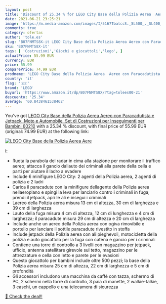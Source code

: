 ```yaml
---
layout: post
title: 'Discount of 25.34 % for LEGO City Base della Polizia Aerea  Aere'
date: 2021-06-21 23:25:21
image: 'https://m.media-amazon.com/images/I/5167TbalccS._SL500_._SL400_.jpg'
comments: true
category: ofertas
author: 'tole.es'
slug: 'B07FNMTS8X-it LEGO City Base della Polizia Aerea Aereo con Paracadutista...'
sku: 'B07FNMTS8X-it'
tags: [ 'Costruzioni','Giochi e giocattoli','lego', ]
actualPrice: 55.99 EUR
currency: EUR
price: 55.99
comparePrice: 74.99 EUR
prodname: 'LEGO City Base della Polizia Aerea  Aereo con Paracadutista e Jetpack  Moto e Automobile  Set di Costruzioni per Inseguimenti per Bambini  60210'
country: 'it'
flag: '🇮🇹'
brand: 'LEGO'
buyurl: 'https://www.amazon.it/dp/B07FNMTS8X/?tag=tolees00-21'
descuento: '25.34'
average: '60.8438461538462'
---
```


You've got [LEGO City Base della Polizia Aerea  Aereo con Paracadutista e Jetpack  Moto e Automobile  Set di Costruzioni per Inseguimenti per Bambini  60210](https://www.amazon.it/dp/B07FNMTS8X/?tag=tolees00-21) with a  25.34 % discount, with final price of 55.99 EUR (original: 74.99 EUR) at the following link:

[![LEGO City Base della Polizia Aerea  Aere](https://m.media-amazon.com/images/I/5167TbalccS._SL500_._SL400_.jpg)](https://www.amazon.it/dp/B07FNMTS8X/?tag=tolees00-21)

ℹ️:

- Ruota la parabola del radar in cima alla stazione per monitorare il traffico aereo; attacca il gancio dallauto dei criminali alla parete della cella e parti per aiutare il ladro a evadere
- Include 6 minifigure LEGO City: 2 agenti della Polizia aerea, 2 agenti di polizia e 2 ladri
- Carica il paracadute con la minifigure dellagente della Polizia aerea nellaeroplano e spingi la leva per lanciarlo contro i criminali in fuga; prendi il jetpack, apri le ali e insegui i criminali
- Laereo della Polizia aerea misura 13 cm di altezza, 30 cm di larghezza e 39 cm di larghezza
- Lauto della fuga misura 4 cm di altezza, 12 cm di lunghezza e 4 cm di larghezza; il paracadute misura 29 cm di altezza e 20 cm di larghezza
- Include anche un aereo della Polizia aerea con ogiva rimovibile e portello per lanciare il sottile paracadute rivestito in stoffa
- Include jetpack della Polizia aerea con ali pieghevoli, motocicletta della polizia e auto giocattolo per la fuga con catena e gancio per i criminali
- Contiene una torre di controllo a 3 livelli con magazzino per jetpack, ufficio, antenna satellitare girevole sul tetto, magazzino per le attrezzature e cella con letto e parete per le evasioni
- Questo giocattolo per bambini include oltre 500 pezzi; la base della Polizia aerea misura 25 cm di altezza, 22 cm di larghezza e 5 cm di profondità
- Gli accessori includono una macchina da caffè con tazza, schermo di PC, 2 schermi nella torre di controllo, 3 paia di manette, 2 walkie-talkie, 3 caschi, un cappello e una telecamera di sicurezza

[🛒 Check the deal!!](https://www.amazon.it/dp/B07FNMTS8X/?tag=tolees00-21)
